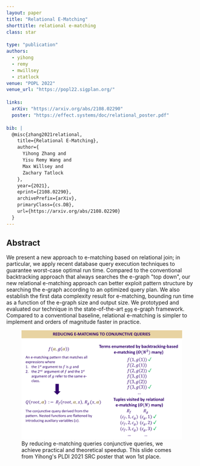 ```yaml
---
layout: paper
title: "Relational E-Matching"
shorttitle: relational e-matching
class: star

type: "publication"
authors:
  - yihong
  - remy
  - mwillsey
  - ztatlock
venue: "POPL 2022"
venue_url: "https://popl22.sigplan.org/"

links:
  arXiv: "https://arxiv.org/abs/2108.02290"
  poster: "https://effect.systems/doc/relational_poster.pdf"

bib: |
  @misc{zhang2021relational,
    title={Relational E-Matching}, 
    author={
      Yihong Zhang and 
      Yisu Remy Wang and 
      Max Willsey and 
      Zachary Tatlock
    },
    year={2021},
    eprint={2108.02290},
    archivePrefix={arXiv},
    primaryClass={cs.DB},
    url={https://arxiv.org/abs/2108.02290}
  }
---
```


## Abstract

We present a new approach to e-matching based on relational join; 
in particular, we apply recent database query execution techniques to guarantee worst-case optimal run time.
Compared to the conventional backtracking approach that always searches the e-graph "top down", 
our new relational e-matching approach can better exploit pattern structure 
by searching the e-graph according to an optimized query plan. 
We also establish the first data complexity result for e-matching, 
bounding run time as a function of the e-graph size and output size.
We prototyped and evaluated our technique in the state-of-the-art 
<a href="//egraphs-good.github.io"><code>egg</code></a> e-graph framework. 
Compared to a conventional baseline, relational e-matching is simpler
to implement and orders of magnitude faster in practice. 

<figure class="fullwidth">
  <img src="/assets/relational-ematching-slide.png">
  <figcaption>
  By reducing e-matching queries conjunctive queries, 
  we achieve practical and theoretical speedup.
  This slide comes from Yihong's PLDI 2021 SRC poster that won 1st place.
  </figcaption>
</figure>
